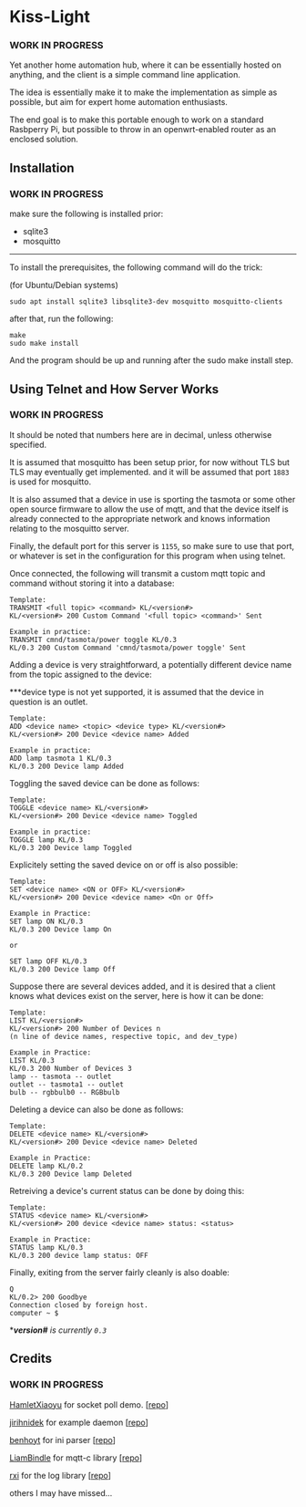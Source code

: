 # Kiss-Light

### WORK IN PROGRESS

Yet another home automation hub, where it can be essentially hosted on anything, and the client is a simple command line application.

The idea is essentially make it to make the implementation as simple as possible, but aim for expert home automation enthusiasts.

The end goal is to make this portable enough to work on a standard Rasbperry Pi, but possible to throw in an openwrt-enabled
router as an enclosed solution.

## Installation

### WORK IN PROGRESS

make sure the following is installed prior:

- sqlite3
- mosquitto

---

To install the prerequisites, the following command will do the trick:

(for Ubuntu/Debian systems)

```shell
sudo apt install sqlite3 libsqlite3-dev mosquitto mosquitto-clients
```

after that, run the following:

```shell
make
sudo make install
```

And the program should be up and running after the sudo make install step.

## Using Telnet and How Server Works

### WORK IN PROGRESS

It should be noted that numbers here are in decimal, unless otherwise specified.

It is assumed that mosquitto has been setup prior, for now without TLS but TLS may eventually get implemented. and it will be assumed that
port ```1883``` is used for mosquitto.

It is also assumed that a device in use is sporting the tasmota or some other open source firmware to allow the use of mqtt, and that the device
itself is already connected to the appropriate network and knows information relating to the mosquitto server.

Finally, the default port for this server is ```1155```, so make sure to use that port, or whatever is set in the configuration for this program when using telnet.

Once connected, the following will transmit a custom mqtt topic and command without storing it into a database:

```plaintext
Template:
TRANSMIT <full topic> <command> KL/<version#>
KL/<version#> 200 Custom Command '<full topic> <command>' Sent

Example in practice:
TRANSMIT cmnd/tasmota/power toggle KL/0.3
KL/0.3 200 Custom Command 'cmnd/tasmota/power toggle' Sent
```

Adding a device is very straightforward, a potentially different device name from the topic assigned to the device:

***device type is not yet supported, it is assumed that the device in question is an outlet.

```plaintext
Template:
ADD <device name> <topic> <device type> KL/<version#>
KL/<version#> 200 Device <device name> Added

Example in practice:
ADD lamp tasmota 1 KL/0.3
KL/0.3 200 Device lamp Added
```

Toggling the saved device can be done as follows:

```plaintext
Template:
TOGGLE <device name> KL/<version#>
KL/<version#> 200 Device <device name> Toggled

Example in practice:
TOGGLE lamp KL/0.3
KL/0.3 200 Device lamp Toggled
```

Explicitely setting the saved device on or off is also possible:

```plaintext
Template:
SET <device name> <ON or OFF> KL/<version#>
KL/<version#> 200 Device <device name> <On or Off>

Example in Practice:
SET lamp ON KL/0.3
KL/0.3 200 Device lamp On

or

SET lamp OFF KL/0.3
KL/0.3 200 Device lamp Off
```

Suppose there are several devices added, and it is desired
that a client knows what devices exist on the server, here
is how it can be done:

```plaintext
Template:
LIST KL/<version#>
KL/<version#> 200 Number of Devices n
(n line of device names, respective topic, and dev_type)

Example in Practice:
LIST KL/0.3
KL/0.3 200 Number of Devices 3
lamp -- tasmota -- outlet
outlet -- tasmota1 -- outlet
bulb -- rgbbulb0 -- RGBbulb
```

Deleting a device can also be done as follows:

```plaintext
Template:
DELETE <device name> KL/<version#>
KL/<version#> 200 Device <device name> Deleted

Example in Practice:
DELETE lamp KL/0.2
KL/0.3 200 Device lamp Deleted
```

Retreiving a device's current status can be done by doing this:

```plaintext
Template:
STATUS <device name> KL/<version#>
KL/<version#> 200 device <device name> status: <status>

Example in Practice:
STATUS lamp KL/0.3
KL/0.3 200 device lamp status: OFF
```


Finally, exiting from the server fairly cleanly is also doable:

```plaintext
Q
KL/0.2> 200 Goodbye
Connection closed by foreign host.
computer ~ $
```

****version#** is currently ```0.3```*

## Credits

### WORK IN PROGRESS

[HamletXiaoyu](https://github.com/HamletXiaoyu) for socket poll demo. [[repo](https://github.com/HamletXiaoyu/socket-poll)]

[jirihnidek](https://github.com/jirihnidek) for example daemon [[repo](https://github.com/jirihnidek/daemon)]

[benhoyt](https://github.com/benhoyt) for ini parser [[repo](https://github.com/benhoyt/inih)]

[LiamBindle](https://github.com/LiamBindle) for mqtt-c library [[repo](https://github.com/LiamBindle/MQTT-C)]

[rxi](https://github.com/rxi) for the log library [[repo](https://github.com/rxi/log.c)]

others I may have missed...
